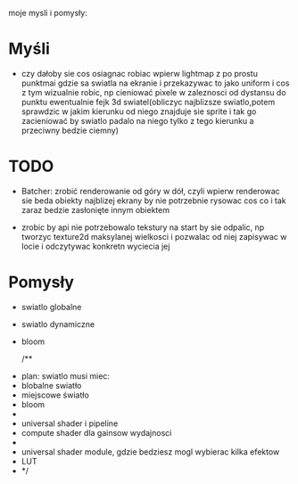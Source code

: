 moje mysli i pomysły:

# Myśli

- czy dałoby sie cos osiagnac robiac wpierw lightmap z po prostu punktmai gdzie sa swiatla na ekranie i przekazywac to jako uniform i cos z tym wizualnie robic, np cieniować pixele w zaleznosci od dystansu do punktu ewentualnie fejk 3d swiatel(obliczyc najblizsze swiatlo,potem sprawdzic w jakim kierunku od niego znajduje sie sprite i tak go zacieniować by swiatlo padalo na niego tylko z tego kierunku a przeciwny bedzie ciemny)

# TODO

- Batcher: zrobić renderowanie od góry w dół, czyli wpierw renderowac sie beda obiekty najblizej ekrany by nie potrzebnie rysowac cos co i tak zaraz bedzie zasłonięte innym obiektem

- zrobic by api nie potrzebowalo tekstury na start by sie odpalic, np tworzyc texture2d maksylanej wielkosci i pozwalac od niej zapisywac w locie i odczytywac konkretn wyciecia jej

# Pomysły

- swiatlo globalne
- swiatlo dynamiczne
- bloom

  /\*\*

* plan: swiatlo musi miec:
* blobalne swiatło
* miejscowe światło
* bloom
*
* universal shader i pipeline
* compute shader dla gainsow wydajnosci
*
* universal shader module, gdzie bedziesz mogl wybierac kilka efektow
* LUT
* \*/

